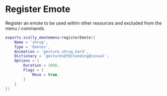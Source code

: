 # Register Emote

Register an emote to be used within other resources and excluded from the menu / commands.
```lua
exports.scully_emotemenu:registerEmote({
    Name = 'shrug',
    Type = 'Emotes',
    Animation = 'gesture_shrug_hard',
    Dictionary = 'gestures@f@standing@casual',
    Options = {
        Duration = 1000,
        Flags = {
            Move = true,
        }
    }
})
```

